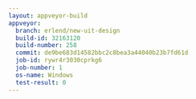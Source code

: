 ```yaml
---
layout: appveyor-build
appveyor:
  branch: erlend/new-uit-design
  build-id: 32163120
  build-number: 258
  commit: de9be683d14582bbc2c8bea3a44040b23b7fd61d
  job-id: rywr4r3030cprkg6
  job-number: 1
  os-name: Windows
  test-result: 0
---
```

